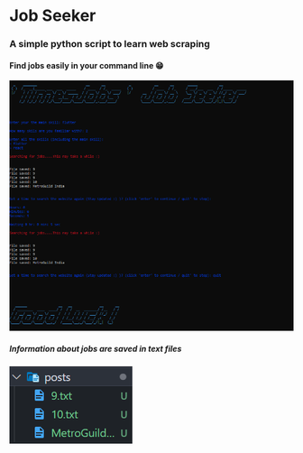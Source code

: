 # Job Seeker

### A simple python script to learn web scraping

#### Find jobs easily in your command line 😁

![image](/Screenshots/img.png)

##### Information about jobs are saved in text files

![image](/Screenshots/jobs.png)
